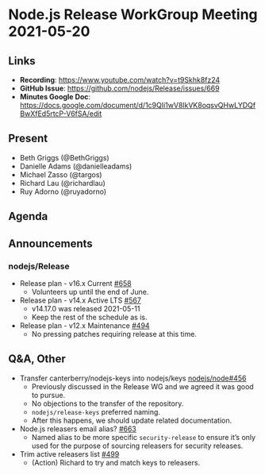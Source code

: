 # Node.js Release WorkGroup Meeting 2021-05-20

## Links

* **Recording**: https://www.youtube.com/watch?v=t9Skhk8fz24
* **GitHub Issue**: https://github.com/nodejs/Release/issues/669
* **Minutes Google Doc**: https://docs.google.com/document/d/1c9QIi1wV8lkVK8oqsvQHwLYDQfBwXfEd5rtcP-V6fSA/edit

## Present

* Beth Griggs (@BethGriggs)
* Danielle Adams (@danielleadams)
* Michael Zasso (@targos)
* Richard Lau (@richardlau)
* Ruy Adorno (@ruyadorno)

## Agenda

## Announcements

### nodejs/Release

* Release plan - v16.x Current [#658](https://github.com/nodejs/Release/issues/658)
  * Volunteers up until the end of June.
* Release plan - v14.x Active LTS [#567](https://github.com/nodejs/Release/issues/567)
  * v14.17.0 was released 2021-05-11
  * Keep the rest of the schedule as is.
* Release plan - v12.x Maintenance [#494](https://github.com/nodejs/Release/issues/494)
  * No pressing patches requiring release at this time.

## Q&A, Other

* Transfer canterberry/nodejs-keys into nodejs/keys [nodejs/node#456](https://github.com/nodejs/admin/issues/456)
  * Previously discussed in the Release WG and we agreed it was good to pursue.
  * No objections to the transfer of the repository.
  * `nodejs/release-keys` preferred naming.
  * After this happens, we should update related documentation.
* Node.js releasers email alias? [#663](https://github.com/nodejs/Release/issues/663)
  * Named alias to be more specific `security-release` to ensure it’s only used for the purpose of sourcing releasers for security releases.
* Trim active releasers list [#499](https://github.com/nodejs/admin/issues/456)
  * (Action) Richard to try and match keys to releasers.
